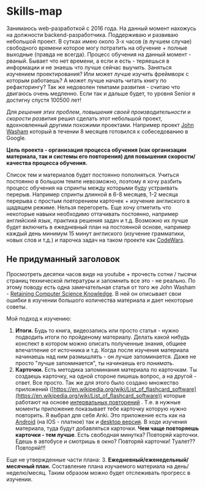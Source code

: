 # Skills-map #
Занимаюсь web-разработкой с 2016 года. На данный момент нахожусь на должности backend-разработчика. Поддерживаю и развиваю небольшой проект. В сутках имею около 3-х часов (в лучшем случае) свободного времени которое могу потратить на обучение + полные выходные (правда не всегда). Процесс обучения на данный момент - рваный. Бывает что нет времени, а если и есть - теряешься в информации и не знаешь что лучше сейчас выучить. Заняться изучением проектирования? Или может лучше изучить фреймворк с которым работаешь? А может лучше начать читать книгу по рефакторингу?
Так же недоволен темпами развития - считаю что двигаюсь очень медленно. Если так и дальше будет, то уровня Senior я достигну спустя 100500 лет! 

Для *решения этих проблем*, *повышения своей производительности* и *скорости развития* решил сделать этот небольшой проект, вдохновленный другими похожими проектами. Например проект [John Washam](https://github.com/Riko1/google-interview-university) который в течении 8 месяцев готовился к собеседованию в Google.

**Цель проекта - организация процесса обучения (как организации материала, так и системы его повторения) для повышения скорости/качества процесса обучения.**

Список тем и материалов будет постоянно пополняться.
Учиться постоянно в большом темпе невозможно, поэтому я хочу разбить процесс обучения на спринты между которыми буду устраивать перерыв. Например спринты длинной в 6-8 месяцев, 1-2 месяца перерыва с простым повторением карточек + изучение англиского в щадящем режиме. Нельзя перегореть.
Еще хочу отметить что некоторые навыки необходимо оттачивать постоянно, например английский язык, практика решения задач и т.д. Возможно их лучше будет включить в ежедневный план на постоянной основе, например каждый день минимум 15 минут англиского (изучение грамматики, новых слов и т.д.) и парочка задач на таком проекте как [CodeWars](https://www.codewars.com).

## Не придуманный заголовок ##
Просмотреть десятки часов виде на youtube + прочесть сотни / тысячи страниц технической литературы и запомнить все это - не реально. По этому поводу есть одна замечательная статья от того же John Washam - [Retaining Computer Science Knowledge](https://startupnextdoor.com/retaining-computer-science-knowledge/?src=gah-arch). В ней он описывает свои ошибки в изучении большого количества материала и дает некоторые советы.

Мой подход к изучению:
1. **Итоги.** Будь то книга, видеозапись или просто статья - нужно подводить итоги по пройденому материалу. Делать какой нибудь конспект в котором можно описать полученные знания, общиее впечатление от источника и т.д. Когда после изучения материала начинаешь над ним размышлять - он лучше запоминается. Даже не просто "лучше запоминается", ты начинаешь его *понимать*.
2. **Карточки.** Есть методика запоминания материала по карточкам. Ты создаешь карточку, на одной стороне пишешь вопрос, а на другой - ответ. Все просто. Так же для этого было создано множество приложений ([https://en.wikipedia.org/wiki/List_of_flashcard_software](https://en.wikipedia.org/wiki/List_of_flashcard_software)) которые работают на основе [интервальных повторений](https://ru.wikipedia.org/wiki/%D0%98%D0%BD%D1%82%D0%B5%D1%80%D0%B2%D0%B0%D0%BB%D1%8C%D0%BD%D1%8B%D0%B5_%D0%BF%D0%BE%D0%B2%D1%82%D0%BE%D1%80%D0%B5%D0%BD%D0%B8%D1%8F) . Т.е. в нужные моменты приложение показывает тебе карточку которую нужно повторить. Я выбрал для себя Anki. Это приложение есть как на [Android](https://play.google.com/store/apps/details?id=com.ichi2.anki&hl=ru) (на IOS - платное) так и [desktop версия](https://apps.ankiweb.net/). В ходе изучения материала, туда будут добавляться карточки. **Чем чаще повторяешь карточки - тем лучше**. Есть свободная минутка? Повторяй карточки. Едешь в автобусе и смотришь в окно? Повторяй карточки! Туалет?? Повторяй!!!

Еще не утвержденные части плана:
3. **Ежедневный/еженедельный/месячный план.** Составление плана изучаемого материала на день/неделю/месяц. Таким образом можно будет отслеживать прогресс в изучении.
